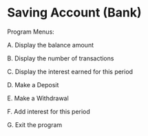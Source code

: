 # Saving Account (Bank)

Program Menus:

A. Display the balance amount

B. Display the number of transactions

C. Display the interest earned for this period

D. Make a Deposit

E. Make a Withdrawal

F. Add interest for this period

G. Exit the program

